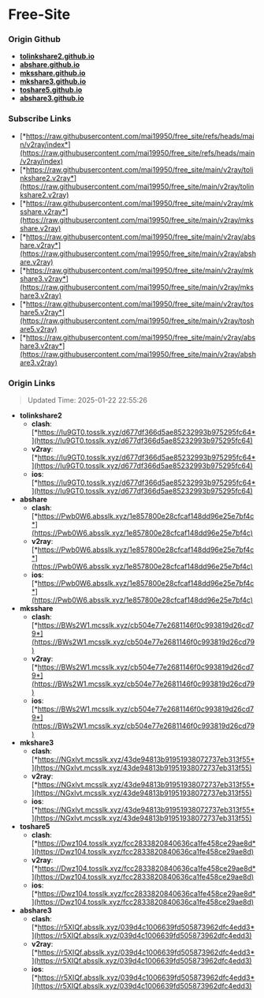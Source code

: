 # Free-Site

### Origin Github

- [**tolinkshare2.github.io**](https://github.com/tolinkshare2/tolinkshare2.github.io)
- [**abshare.github.io**](https://github.com/abshare/abshare.github.io)
- [**mksshare.github.io**](https://github.com/mksshare/mksshare.github.io)
- [**mkshare3.github.io**](https://github.com/mkshare3/mkshare3.github.io)
- [**toshare5.github.io**](https://github.com/toshare5/toshare5.github.io)
- [**abshare3.github.io**](https://github.com/abshare3/abshare3.github.io)

### Subscribe Links

- [*https://raw.githubusercontent.com/mai19950/free_site/refs/heads/main/v2ray/index*](https://raw.githubusercontent.com/mai19950/free_site/refs/heads/main/v2ray/index)
- [*https://raw.githubusercontent.com/mai19950/free_site/main/v2ray/tolinkshare2.v2ray*](https://raw.githubusercontent.com/mai19950/free_site/main/v2ray/tolinkshare2.v2ray)
- [*https://raw.githubusercontent.com/mai19950/free_site/main/v2ray/mksshare.v2ray*](https://raw.githubusercontent.com/mai19950/free_site/main/v2ray/mksshare.v2ray)
- [*https://raw.githubusercontent.com/mai19950/free_site/main/v2ray/abshare.v2ray*](https://raw.githubusercontent.com/mai19950/free_site/main/v2ray/abshare.v2ray)
- [*https://raw.githubusercontent.com/mai19950/free_site/main/v2ray/mkshare3.v2ray*](https://raw.githubusercontent.com/mai19950/free_site/main/v2ray/mkshare3.v2ray)
- [*https://raw.githubusercontent.com/mai19950/free_site/main/v2ray/toshare5.v2ray*](https://raw.githubusercontent.com/mai19950/free_site/main/v2ray/toshare5.v2ray)
- [*https://raw.githubusercontent.com/mai19950/free_site/main/v2ray/abshare3.v2ray*](https://raw.githubusercontent.com/mai19950/free_site/main/v2ray/abshare3.v2ray)

### Origin Links

> Updated Time: 2025-01-22 22:55:26

- **tolinkshare2**
  - **clash**: [*https://Iu9GT0.tosslk.xyz/d677df366d5ae85232993b975295fc64*](https://Iu9GT0.tosslk.xyz/d677df366d5ae85232993b975295fc64)
  - **v2ray**: [*https://Iu9GT0.tosslk.xyz/d677df366d5ae85232993b975295fc64*](https://Iu9GT0.tosslk.xyz/d677df366d5ae85232993b975295fc64)
  - **ios**: [*https://Iu9GT0.tosslk.xyz/d677df366d5ae85232993b975295fc64*](https://Iu9GT0.tosslk.xyz/d677df366d5ae85232993b975295fc64)
- **abshare**
  - **clash**: [*https://Pwb0W6.absslk.xyz/1e857800e28cfcaf148dd96e25e7bf4c*](https://Pwb0W6.absslk.xyz/1e857800e28cfcaf148dd96e25e7bf4c)
  - **v2ray**: [*https://Pwb0W6.absslk.xyz/1e857800e28cfcaf148dd96e25e7bf4c*](https://Pwb0W6.absslk.xyz/1e857800e28cfcaf148dd96e25e7bf4c)
  - **ios**: [*https://Pwb0W6.absslk.xyz/1e857800e28cfcaf148dd96e25e7bf4c*](https://Pwb0W6.absslk.xyz/1e857800e28cfcaf148dd96e25e7bf4c)
- **mksshare**
  - **clash**: [*https://BWs2W1.mcsslk.xyz/cb504e77e2681146f0c993819d26cd79*](https://BWs2W1.mcsslk.xyz/cb504e77e2681146f0c993819d26cd79)
  - **v2ray**: [*https://BWs2W1.mcsslk.xyz/cb504e77e2681146f0c993819d26cd79*](https://BWs2W1.mcsslk.xyz/cb504e77e2681146f0c993819d26cd79)
  - **ios**: [*https://BWs2W1.mcsslk.xyz/cb504e77e2681146f0c993819d26cd79*](https://BWs2W1.mcsslk.xyz/cb504e77e2681146f0c993819d26cd79)
- **mkshare3**
  - **clash**: [*https://NGxlvt.mcsslk.xyz/43de94813b91951938072737eb313f55*](https://NGxlvt.mcsslk.xyz/43de94813b91951938072737eb313f55)
  - **v2ray**: [*https://NGxlvt.mcsslk.xyz/43de94813b91951938072737eb313f55*](https://NGxlvt.mcsslk.xyz/43de94813b91951938072737eb313f55)
  - **ios**: [*https://NGxlvt.mcsslk.xyz/43de94813b91951938072737eb313f55*](https://NGxlvt.mcsslk.xyz/43de94813b91951938072737eb313f55)
- **toshare5**
  - **clash**: [*https://Dwz104.tosslk.xyz/fcc2833820840636ca1fe458ce29ae8d*](https://Dwz104.tosslk.xyz/fcc2833820840636ca1fe458ce29ae8d)
  - **v2ray**: [*https://Dwz104.tosslk.xyz/fcc2833820840636ca1fe458ce29ae8d*](https://Dwz104.tosslk.xyz/fcc2833820840636ca1fe458ce29ae8d)
  - **ios**: [*https://Dwz104.tosslk.xyz/fcc2833820840636ca1fe458ce29ae8d*](https://Dwz104.tosslk.xyz/fcc2833820840636ca1fe458ce29ae8d)
- **abshare3**
  - **clash**: [*https://r5XIQf.absslk.xyz/039d4c1006639fd505873962dfc4edd3*](https://r5XIQf.absslk.xyz/039d4c1006639fd505873962dfc4edd3)
  - **v2ray**: [*https://r5XIQf.absslk.xyz/039d4c1006639fd505873962dfc4edd3*](https://r5XIQf.absslk.xyz/039d4c1006639fd505873962dfc4edd3)
  - **ios**: [*https://r5XIQf.absslk.xyz/039d4c1006639fd505873962dfc4edd3*](https://r5XIQf.absslk.xyz/039d4c1006639fd505873962dfc4edd3)
